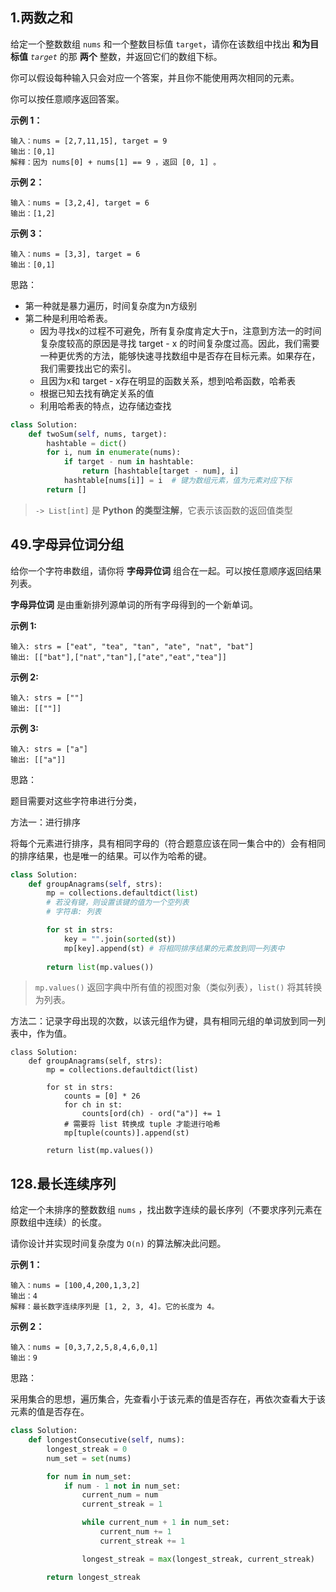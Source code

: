 ## 1.两数之和

给定一个整数数组 `nums` 和一个整数目标值 `target`，请你在该数组中找出 **和为目标值** *`target`* 的那 **两个** 整数，并返回它们的数组下标。

你可以假设每种输入只会对应一个答案，并且你不能使用两次相同的元素。

你可以按任意顺序返回答案。

**示例 1：**

```
输入：nums = [2,7,11,15], target = 9
输出：[0,1]
解释：因为 nums[0] + nums[1] == 9 ，返回 [0, 1] 。
```

**示例 2：**

```
输入：nums = [3,2,4], target = 6
输出：[1,2]
```

**示例 3：**

```
输入：nums = [3,3], target = 6
输出：[0,1]
```



思路：

* 第一种就是暴力遍历，时间复杂度为n方级别
* 第二种是利用哈希表。
  * 因为寻找x的过程不可避免，所有复杂度肯定大于n，注意到方法一的时间复杂度较高的原因是寻找 target - x 的时间复杂度过高。因此，我们需要一种更优秀的方法，能够快速寻找数组中是否存在目标元素。如果存在，我们需要找出它的索引。
  * 且因为x和 target - x存在明显的函数关系，想到哈希函数，哈希表
  * 根据已知去找有确定关系的值
  * 利用哈希表的特点，边存储边查找

```python
class Solution:
    def twoSum(self, nums, target):
        hashtable = dict()
        for i, num in enumerate(nums):
            if target - num in hashtable:
                return [hashtable[target - num], i]
            hashtable[nums[i]] = i  # 键为数组元素，值为元素对应下标
        return []
```

> `-> List[int]` 是 **Python 的类型注解**，它表示该函数的返回值类型



## 49.字母异位词分组

给你一个字符串数组，请你将 **字母异位词** 组合在一起。可以按任意顺序返回结果列表。

**字母异位词** 是由重新排列源单词的所有字母得到的一个新单词。

 

**示例 1:**

```
输入: strs = ["eat", "tea", "tan", "ate", "nat", "bat"]
输出: [["bat"],["nat","tan"],["ate","eat","tea"]]
```

**示例 2:**

```
输入: strs = [""]
输出: [[""]]
```

**示例 3:**

```
输入: strs = ["a"]
输出: [["a"]]
```



思路：

题目需要对这些字符串进行分类，

方法一：进行排序

将每个元素进行排序，具有相同字母的（符合题意应该在同一集合中的）会有相同的排序结果，也是唯一的结果。可以作为哈希的键。

```python
class Solution:
    def groupAnagrams(self, strs):
        mp = collections.defaultdict(list) 
        # 若没有键，则设置该键的值为一个空列表
        # 字符串: 列表

        for st in strs:
            key = "".join(sorted(st))
            mp[key].append(st) # 将相同排序结果的元素放到同一列表中
        
        return list(mp.values())
```

> `mp.values()` 返回字典中所有值的视图对象（类似列表），`list()` 将其转换为列表。

方法二：记录字母出现的次数，以该元组作为键，具有相同元组的单词放到同一列表中，作为值。

```
class Solution:
    def groupAnagrams(self, strs):
        mp = collections.defaultdict(list)

        for st in strs:
            counts = [0] * 26
            for ch in st:
                counts[ord(ch) - ord("a")] += 1
            # 需要将 list 转换成 tuple 才能进行哈希
            mp[tuple(counts)].append(st)
        
        return list(mp.values())
```



## 128.最长连续序列

给定一个未排序的整数数组 `nums` ，找出数字连续的最长序列（不要求序列元素在原数组中连续）的长度。

请你设计并实现时间复杂度为 `O(n)` 的算法解决此问题。

 

**示例 1：**

```
输入：nums = [100,4,200,1,3,2]
输出：4
解释：最长数字连续序列是 [1, 2, 3, 4]。它的长度为 4。
```

**示例 2：**

```
输入：nums = [0,3,7,2,5,8,4,6,0,1]
输出：9
```

思路：

采用集合的思想，遍历集合，先查看小于该元素的值是否存在，再依次查看大于该元素的值是否存在。

```python
class Solution:
    def longestConsecutive(self, nums):
        longest_streak = 0
        num_set = set(nums)

        for num in num_set:
            if num - 1 not in num_set:
                current_num = num
                current_streak = 1

                while current_num + 1 in num_set:
                    current_num += 1
                    current_streak += 1

                longest_streak = max(longest_streak, current_streak)

        return longest_streak
```

